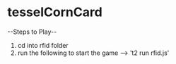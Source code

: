 # tesselCornCard

--Steps to Play--

1. cd into rfid folder
2. run the following to start the game --> 't2 run rfid.js'
